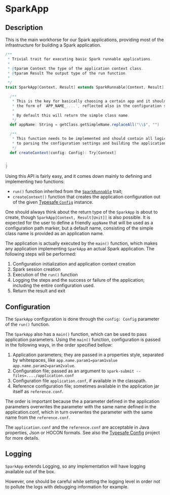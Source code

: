 # SparkApp


## Description

This is the main workhorse for our Spark applications, providing most of the infrastructure for building
a Spark application.

```scala
/**
 * Trivial trait for executing basic Spark runnable applications.
 *
 * @tparam Context the type of the application context class.
 * @tparam Result The output type of the run function.
 *
 */
trait SparkApp[Context, Result] extends SparkRunnable[Context, Result] with Logging {

  /**
   * This is the key for basically choosing a certain app and it should have
   * the form of 'APP_NAME_....', reflected also in the configuration structure.
   *
   * By default this will return the simple class name.
   */
  def appName: String = getClass.getSimpleName.replaceAll("\\$", "")

  /**
   * This function needs to be implemented and should contain all logic related
   * to parsing the configuration settings and building the application context.
   */
  def createContext(config: Config): Try[Context]

.
}
```
 
Using this API is fairly easy, and it comes down mainly to defining and implementing two functions:
 - `run()` function inherited from the [`SparkRunnable`](spark-runnable.md) trait;
 - `createContext()` function that creates the application configuration out of the given
    [Typesafe `Config`](https://github.com/lightbend/config/blob/master/config/src/main/java/com/typesafe/config/Config.java)
    instance.

One should always think about the return type of the `SparkApp` is about to create, though
`SparkApp[Context, Result[Unit]]` is also possible.
It is expected for the user to define a friendly `appName` that will be used as a configuration path marker, but a
default name, consisting of the simple class name is provided as an application name.

The application is actually executed by the `main()` function, which makes any application implementing `SparkApp`
an actual Spark application. The following steps will be performed:

1. Configuration initialization and application context creation
2. Spark session creation
3. Execution of the `run()` function
4. Logging the steps and the success or failure of the application; including the entire configuration used.
5. Return the result and exit


## Configuration

The `SparkApp` configuration is done through the `config: Config` parameter of the `run()` function.

The `SparkApp` also has a `main()` function, which can be used to pass application parameters.
Using the `main()` function, configuration is passed in the following ways, in the order 
specified bellow:

1. Application parameters; they are passed in a properties style, separated by whitespaces, like
   `app.name.param1=param1value app.name.param2=param2value`.
2. Configuration file; passed as an argument to `spark-submit --files=..../application.conf`
3. Configuration file `application.conf`, if available in the classpath.
4. Reference configuration file; sometimes available in the application jar itself as `reference.conf`.

The order is important because the a parameter defined in the application parameters overwrites 
the parameter with the same name defined in the application.conf, which in turn overwrites the
parameter with the same name from the `reference.conf`.

The `application.conf` and the `reference.conf` are acceptable in Java properties, Json or HOCON
formats.
See also the [Typesafe Config](https://github.com/typesafehub/config) project for more details.


## Logging

`SparkApp` extends Logging, so any implementation will have logging available out of the box.

However, one should be careful while setting the logging level in order not to pollute the logs 
with debugging information for example.

